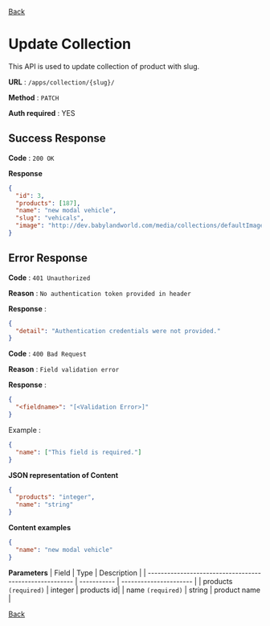[Back](../README.md)

# Update Collection

This API is used to update collection of product with slug.

**URL** : `/apps/collection/{slug}/`

**Method** : `PATCH`

**Auth required** : YES

## Success Response

**Code** : `200 OK`

**Response**

```json
{
  "id": 3,
  "products": [187],
  "name": "new modal vehicle",
  "slug": "vehicals",
  "image": "http://dev.babylandworld.com/media/collections/defaultImage.png"
}
```

## Error Response

**Code** : `401 Unauthorized`

**Reason** : `No authentication token provided in header`

**Response** :

```json
{
  "detail": "Authentication credentials were not provided."
}
```

**Code** : `400 Bad Request`

**Reason** : `Field validation error`

**Response** :

```json
{
  "<fieldname>": "[<Validation Error>]"
}
```

Example :

```json
{
  "name": ["This field is required."]
}
```

**JSON representation of Content**

```json
{
  "products": "integer",
  "name": "string"
}
```

**Content examples**

```json
{
  "name": "new modal vehicle"
}
```

**Parameters**
| Field | Type | Description |
| ------------------------------------------------------- | ----------- | ---------------------- |
| products `(required)` | integer | products id|
| name `(required)` | string | product name |

[Back](../README.md)
